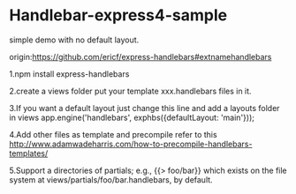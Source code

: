 # Handlebar-express4-sample
simple demo with no default layout.


origin:https://github.com/ericf/express-handlebars#extnamehandlebars

1.npm install express-handlebars

2.create a views folder put your template xxx.handlebars files in it.

3.If you want a default layout just change this line  and add a layouts folder in views
app.engine('handlebars', exphbs({defaultLayout: 'main'}));

4.Add other files as template and precompile refer to this http://www.adamwadeharris.com/how-to-precompile-handlebars-templates/ 
 
5.Support a directories of partials; e.g., {{> foo/bar}} which exists on the file system at views/partials/foo/bar.handlebars, by default.
